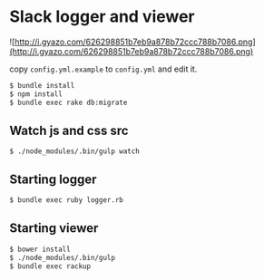 # Slack logger and viewer

![http://i.gyazo.com/626298851b7eb9a878b72ccc788b7086.png](http://i.gyazo.com/626298851b7eb9a878b72ccc788b7086.png)

copy `config.yml.example` to `config.yml` and edit it.

```sh
$ bundle install
$ npm install
$ bundle exec rake db:migrate
```

## Watch js and css src

```
$ ./node_modules/.bin/gulp watch
```

## Starting logger

```sh
$ bundle exec ruby logger.rb
```

## Starting viewer

```sh
$ bower install
$ ./node_modules/.bin/gulp
$ bundle exec rackup
```
